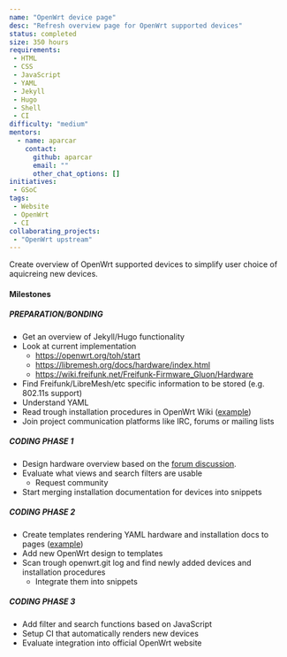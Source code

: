 ```yaml
---
name: "OpenWrt device page"
desc: "Refresh overview page for OpenWrt supported devices"
status: completed
size: 350 hours
requirements:
 - HTML
 - CSS
 - JavaScript
 - YAML
 - Jekyll
 - Hugo
 - Shell
 - CI
difficulty: "medium"
mentors:
  - name: aparcar
    contact:
      github: aparcar
      email: ""
      other_chat_options: []
initiatives:
 - GSoC
tags:
 - Website
 - OpenWrt
 - CI
collaborating_projects:
 - "OpenWrt upstream"
---
```


Create overview of OpenWrt supported devices to simplify user choice of
aquicreing new devices.

#### Milestones

##### PREPARATION/BONDING

* Get an overview of Jekyll/Hugo functionality
* Look at current implementation
  * https://openwrt.org/toh/start
  * https://libremesh.org/docs/hardware/index.html
  * https://wiki.freifunk.net/Freifunk-Firmware_Gluon/Hardware
* Find Freifunk/LibreMesh/etc specific information to be stored (e.g. 802.11s support)
* Understand YAML
* Read trough installation procedures in OpenWrt Wiki ([example](https://openwrt.org/toh/tp-link/tl-wdr3600#installation))
* Join project communication platforms like IRC, forums or mailing lists

##### CODING PHASE 1

* Design hardware overview based on the [forum discussion](https://wiki.freifunk.net/Freifunk-Firmware_Gluon/Hardware).
* Evaluate what views and search filters are usable
  * Request community
* Start merging installation documentation for devices into snippets

##### CODING PHASE 2

* Create templates rendering YAML hardware and installation docs to pages ([example](https://aparcar.github.io/openwrt-devices/devices/tp-link_archer_c20_ac750_v1/))
* Add new OpenWrt design to templates
* Scan trough openwrt.git log and find newly added devices and installation procedures
  * Integrate them into snippets

##### CODING PHASE 3

* Add filter and search functions based on JavaScript
* Setup CI that automatically renders new devices
* Evaluate integration into official OpenWrt website
